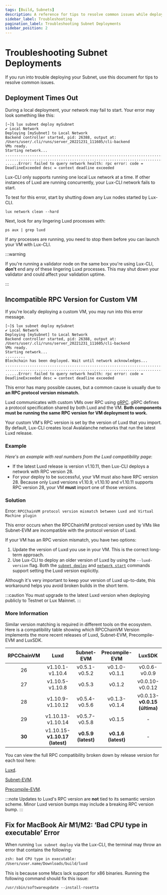 ```yaml
---
tags: [Build, Subnets]
description: A reference for tips to resolve common issues while deploying Subnets on Lux.
sidebar_label: Troubleshooting
pagination_label: Troubleshooting Subnet Deployments
sidebar_position: 2
---
```


# Troubleshooting Subnet Deployments

If you run into trouble deploying your Subnet, use this document for tips to resolve common issues.

## Deployment Times Out

During a local deployment, your network may fail to start. Your error may look something like this:

```text
[~]$ lux subnet deploy mySubnet
✔ Local Network
Deploying [mySubnet] to Local Network
Backend controller started, pid: 26388, output at: /Users/user/.cli/runs/server_20221231_111605/cli-backend
VMs ready.
Starting network...
..................................................................................
..................................................................................
......Error: failed to query network health: rpc error: code = DeadlineExceeded desc = context deadline exceeded
```

Lux-CLI only supports running one local Lux network at a time. If other instances of
Luxd are running concurrently, your Lux-CLI network fails to start.

To test for this error, start by shutting down any Lux nodes started by Lux-CLI.

```shell
lux network clean --hard
```

Next, look for any lingering Luxd processes with:

```shell
ps aux | grep luxd
```

If any processes are running, you need to stop them before you can launch your VM with Lux-CLI.

:::warning

If you're running a validator node on the same box you're using Lux-CLI, **don't** end any
of these lingering Luxd processes. This may shut down your validator and could affect
your validation uptime.

:::

## Incompatible RPC Version for Custom VM

If you're locally deploying a custom VM, you may run into this error message.

```text
[~]$ lux subnet deploy mySubnet
✔ Local Network
Deploying [mySubnet] to Local Network
Backend controller started, pid: 26388, output at: /Users/user/.cli/runs/server_20221231_111605/cli-backend
VMs ready.
Starting network...
.........
Blockchain has been deployed. Wait until network acknowledges...
..................................................................................
..................................................................................
......Error: failed to query network health: rpc error: code = DeadlineExceeded desc = context deadline exceeded
```

This error has many possible causes, but a common cause is usually due to **an RPC
protocol version mismatch.**

Luxd communicates with custom VMs over RPC using [gRPC](https://grpc.io/). gRPC defines a
protocol specification shared by both Luxd and the VM. **Both components must be running
the same RPC version for VM deployment to work.**

Your custom VM's RPC version is set by the version of Luxd that you import. By default,
Lux-CLI creates local Avalalanche networks that run the latest Luxd release.

### Example

_Here's an example with real numbers from the Luxd compatibility page_:

- If the latest Luxd release is version v1.10.11, then Lux-CLI deploys a network with
RPC version 28.
- For your deploy to be successful, your VM must also have RPC version 28. Because only
Luxd versions v1.10.9, v1.10.10 and v1.10.11 supports RPC version 28, 
your VM **must** import one of those versions.

### Solution

Error: `RPCChainVM protocol version mismatch between Luxd and Virtual Machine plugin`

This error occurs when the RPCChainVM protocol version used by VMs like Subnet-EVM
are incompatible with the protocol version of Luxd.

If your VM has an RPC version mismatch, you have two options: 

1. Update the version of Luxd you use in your VM. This is the correct long-term approach.
2. Use Lux-CLI to deploy an older version of Luxd by using the
`--luxd-version` flag. Both the [`subnet deploy`](/tooling/cli.md#subnet-deploy)
and [`network start`](/tooling/cli.md#network-start) commands support
setting the Luxd version explicitly.

Although it's very important to keep your version of Luxd up-to-date,
this workaround helps you avoid broken builds in the short term. 

:::caution
You must upgrade to the latest Luxd version when deploying publicly to 
Testnet or Lux Mainnet.
:::

### More Information

Similar version matching is required in different tools on the ecosystem. Here is a compatibility 
table showing which RPCChainVM Version implements the more recent releases of 
Luxd, Subnet-EVM, Precompile-EVM and LuxSDK.

| RPCChainVM | Luxd             | Subnet-EVM            | Precompile-EVM        | LuxSDK |
| :--------: | :-------:               | :-------:             | :-------:             | :-------: |
| 26         | v1.10.1-v1.10.4         | v0.5.1-v0.5.2         | v0.1.0-v0.1.1         | v0.0.6-v0.0.9 |
| 27         | v1.10.5-v1.10.8         | v0.5.3                | v0.1.2                | v0.0.10-v0.0.12 |
| 28         | v1.10.9-v1.10.12        | v0.5.4-v0.5.6         | v0.1.3-v0.1.4         | v0.0.13-**v0.0.15 (última)** |
| 29         | v1.10.13-v1.10.14       | v0.5.7-v0.5.8         | v0.1.5                | -          |
| **30**     | v1.10.15-**v1.10.17 (latest)**   | **v0.5.9 (latest)**   | **v0.1.6 (latest)**   | -          |

You can view the full RPC compatibility broken down by release version for each tool here: 

[Luxd](https://github.com/luxfi/luxd/blob/master/version/compatibility.json).

[Subnet-EVM](https://github.com/luxfi/subnet-evm/blob/master/compatibility.json).

[Precompile-EVM](https://github.com/luxfi/precompile-evm/blob/main/compatibility.json).


:::note
Updates to Luxd's RPC version are **not** tied to its semantic version scheme. Minor Luxd
version bumps may include a breaking RPC version bump.
:::

## Fix for MacBook Air M1/M2: ‘Bad CPU type in executable’ Error

When running `lux subnet deploy` via the Lux-CLI, the terminal may throw an error that
contains the following: 

``` zsh
zsh: bad CPU type in executable:
/Users/user.name/Downloads/build/luxd
```

This is because some Macs lack support for x86 binaries. Running the following command should fix
this issue:

`/usr/sbin/softwareupdate --install-rosetta`


